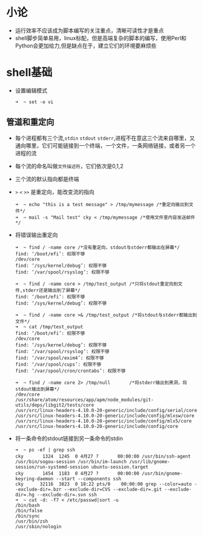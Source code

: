 # 小论
- 运行效率不应该成为脚本编写的关注重点，清晰可读性才是重点
- shell脚步简单易用，linux标配，但是高端复杂的脚本的编写，使用Perl和Python会更加给力,但是缺点在于，建立它们的环境要麻烦些

# shell基础
- 设置编辑模式
    ```
    ➜  ~ set -o vi
    ```

## 管道和重定向
- 每个进程都有三个流,`stdin` `stdout` `stderr`,进程不在意这三个流来自哪里，又通向哪里，它们可能链接到一个终端，一个文件，一条网络链接，或者另一个进程的流
- 每个流的命名叫做`文件描述符`，它们依次是0,1,2
- 三个流的默认指向都是终端
- `>` `<` `>>` 是重定向，能改变流的指向
    ```
    ➜  ~ echo "this is a test message" > /tmp/mymessage /*重定向输出到文件*/
    ➜  ~ mail -s "Mail test" cky < /tmp/mymessage /*使用文件里内容发送邮件*/
    ```
- 将错误输出重定向
    ```
    ➜  ~ find / -name core /*没有重定向，stdout与stderr都输出在屏幕*/
    find: ‘/boot/efi’: 权限不够
    /dev/core
    find: ‘/sys/kernel/debug’: 权限不够
    find: ‘/var/spool/rsyslog’: 权限不够

    ➜  ~ find / -name core > /tmp/test_output /*只将stdout重定向到文件,stderr还是输出到了屏幕*/
    find: ‘/boot/efi’: 权限不够
    find: ‘/sys/kernel/debug’: 权限不够

    ➜  ~ find / -name core >& /tmp/test_output /*将stdout与stderr都输出到文件*/
    ➜  ~ cat /tmp/test_output
    find: ‘/boot/efi’: 权限不够
    /dev/core
    find: ‘/sys/kernel/debug’: 权限不够
    find: ‘/var/spool/rsyslog’: 权限不够
    find: ‘/var/spool/exim4’: 权限不够
    find: ‘/var/spool/cups’: 权限不够
    find: ‘/var/spool/cron/crontabs’: 权限不够

    ➜  ~ find / -name core 2> /tmp/null       /*将stderr输出到黑洞，将stdout输出到屏幕*/
    /dev/core
    /usr/share/atom/resources/app/apm/node_modules/git-utils/deps/libgit2/tests/core
    /usr/src/linux-headers-4.10.0-20-generic/include/config/serial/core
    /usr/src/linux-headers-4.10.0-20-generic/include/config/mlxsw/core
    /usr/src/linux-headers-4.10.0-20-generic/include/config/mlx5/core
    /usr/src/linux-headers-4.10.0-20-generic/include/config/core
    ```

- 将一条命令的stdout链接到另一条命令的stdin
    ```
    ➜  ~ ps -ef | grep ssh                
    cky       1324  1245  0 4月27 ?       00:00:00 /usr/bin/ssh-agent /usr/bin/sogou-session /usr/bin/im-launch /usr/lib/gnome-session/run-systemd-session ubuntu-session.target
    cky       1454  1183  0 4月27 ?       00:00:00 /usr/bin/gnome-keyring-daemon --start --components ssh
    cky      32116  3823  0 18:22 pts/0    00:00:00 grep --color=auto --exclude-dir=.bzr --exclude-dir=CVS --exclude-dir=.git --exclude-dir=.hg --exclude-dir=.svn ssh
    ➜  ~ cut -d: -f7 < /etc/passwd|sort -u
    /bin/bash
    /bin/false
    /bin/sync
    /usr/bin/zsh
    /usr/sbin/nologin
    ```
